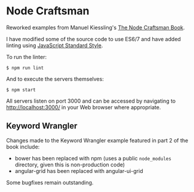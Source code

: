 Node Craftsman
==============

Reworked examples from Manuel Kiessling's
[The Node Craftsman Book](https://leanpub.com/nodecraftsman).

I have modified some of the source code to use ES6/7 and have added linting
using [JavaScript Standard Style](https://standardjs.com/).

To run the linter:

```
$ npm run lint
```

And to execute the servers themselves:

```
$ npm start
```

All servers listen on port 3000 and can be accessed by navigating to
[http://localhost:3000/](http://localhost:3000/) in your Web browser where
appropriate.

Keyword Wrangler
----------------

Changes made to the Keyword Wrangler example featured in part 2 of the book
include:

- bower has been replaced with npm (uses a public `node_modules` directory, given this is non-production code)
- angular-grid has been replaced with angular-ui-grid

Some bugfixes remain outstanding.

